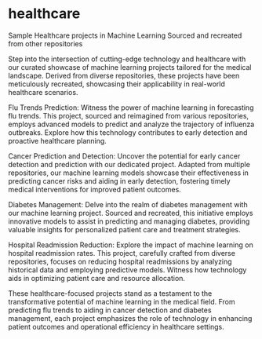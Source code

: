 # healthcare
Sample Healthcare projects in Machine Learning Sourced and recreated from other repositories

Step into the intersection of cutting-edge technology and healthcare with our curated showcase of machine learning projects tailored for the medical landscape. Derived from diverse repositories, these projects have been meticulously recreated, showcasing their applicability in real-world healthcare scenarios.

Flu Trends Prediction:
Witness the power of machine learning in forecasting flu trends. This project, sourced and reimagined from various repositories, employs advanced models to predict and analyze the trajectory of influenza outbreaks. Explore how this technology contributes to early detection and proactive healthcare planning.

Cancer Prediction and Detection:
Uncover the potential for early cancer detection and prediction with our dedicated project. Adapted from multiple repositories, our machine learning models showcase their effectiveness in predicting cancer risks and aiding in early detection, fostering timely medical interventions for improved patient outcomes.

Diabetes Management:
Delve into the realm of diabetes management with our machine learning project. Sourced and recreated, this initiative employs innovative models to assist in predicting and managing diabetes, providing valuable insights for personalized patient care and treatment strategies.

Hospital Readmission Reduction:
Explore the impact of machine learning on hospital readmission rates. This project, carefully crafted from diverse repositories, focuses on reducing hospital readmissions by analyzing historical data and employing predictive models. Witness how technology aids in optimizing patient care and resource allocation.

These healthcare-focused projects stand as a testament to the transformative potential of machine learning in the medical field. From predicting flu trends to aiding in cancer detection and diabetes management, each project emphasizes the role of technology in enhancing patient outcomes and operational efficiency in healthcare settings.
